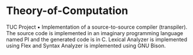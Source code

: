 # Theory-of-Computation

TUC Project ▪ Implementation of a source-to-source compiler (transpiler). The source code is implemented in
an imaginary programming language named PI and the generated code is in C. Lexical Analyzer
is implemented using Flex and Syntax Analyzer is implemented using GNU Bison.
